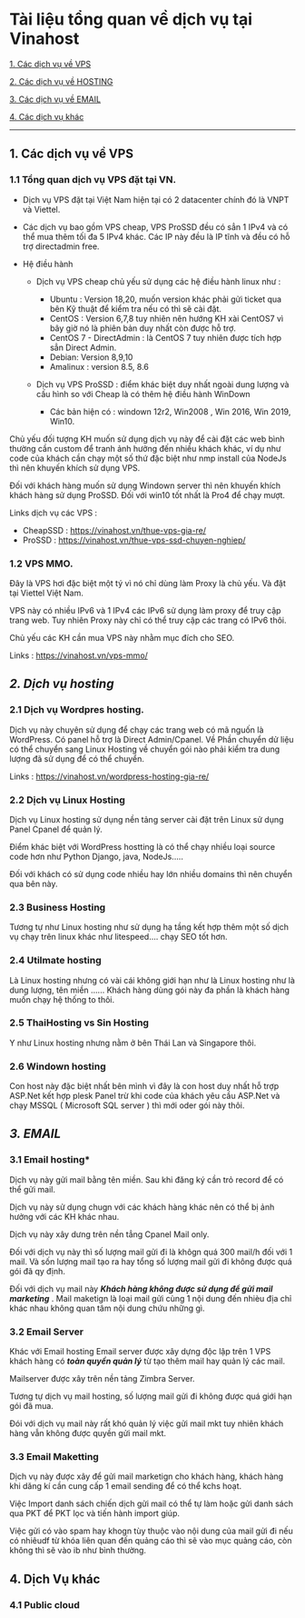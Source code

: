 # **Tài liệu tổng quan về dịch vụ tại Vinahost**
[1. Các dịch vụ về VPS](#VPS)

[2. Các dịch vụ về HOSTING](#hosting)

[3. Các dịch vụ về EMAIL](#email)

[4. Các dịch vụ khác](#other)

---
## **1. Các dịch vụ về VPS**
### 1.1 Tổng quan dịch vụ VPS đặt tại VN.
- Dịch vụ VPS đặt tại Việt Nam hiện tại có 2 datacenter chính đó là VNPT và Viettel.
- Các dịch vụ bao gồm VPS cheap, VPS ProSSD đều có sẳn 1 IPv4 và có thể mua thêm tối đa 5 IPv4 khác. Các IP này đều là IP tĩnh và đều có hỗ trợ directadmin free.

- Hệ điều hành 
  + Dịch vụ VPS cheap chủ yếu sử dụng các hệ điều hành linux như :

    * Ubuntu : Version 18,20, muốn version khác phải gửi ticket qua bên Kỹ thuật để kiểm tra nếu có thì sẽ cài đặt.
    * CentOS : Version 6,7,8 tuy nhiên nên hướng KH xài CentOS7 vì bây giờ nó là phiên bản duy nhất còn được hỗ trợ.
    * CentOS 7 - DirectAdmin : là CentOS 7 tuy nhiên được tích hợp sẳn Direct Admin.
    * Debian: Version 8,9,10
    * Amalinux : version 8.5, 8.6
  + Dịch vụ VPS ProSSD :  điểm khác biệt duy nhất ngoài dung lượng và cấu hình so với Cheap là có thêm hệ điều hành WinDown
    * Các bản hiện có : windown 12r2, Win2008 , Win 2016, Win 2019, Win10.

Chủ yếu đối tượng KH muốn sử dụng dịch vụ này để cài đặt các web bình thường cần custom để tranh ảnh hưởng đến nhiều khách khác, ví dụ như code của khách cần chạy một số thứ đặc biệt như nmp install của NodeJs thì nên khuyến khích sử dụng VPS.

Đối với khách hàng muốn sử dụng Windown server thì nên khuyến khích khách hàng sử dụng ProSSD. Đối với win10 tốt nhất là Pro4 để chạy mượt.

Links dịch vụ các VPS : 
- CheapSSD : https://vinahost.vn/thue-vps-gia-re/
- ProSSD : https://vinahost.vn/thue-vps-ssd-chuyen-nghiep/
### 1.2 VPS MMO.
Đây là VPS hơi đặc biệt một tý vì nó chỉ dùng làm Proxy là chủ yếu. Và đặt tại Viettel Việt Nam.

VPS này có nhiều IPv6 và 1 IPv4 các IPv6 sử dụng làm proxy để truy cập trang web. Tuy nhiên Proxy này chỉ có thể truy cập các trang có IPv6 thôi.

Chủ yếu các KH cần mua VPS này nhằm mục đích cho SEO.

Links : https://vinahost.vn/vps-mmo/
## ***2. Dịch vụ hosting***
### 2.1 Dịch vụ Wordpres hosting.
Dịch vụ này chuyên sử dụng để chạy các trang web có mã nguốn là WordPress.
Có panel hỗ trợ là Direct Admin/Cpanel.
Về Phần chuyển dử liệu có thể chuyển sang Linux Hosting về chuyển gói nào phải kiểm tra dung lượng đã sử dụng để có thể chuyển.

Links : https://vinahost.vn/wordpress-hosting-gia-re/

### 2.2 Dịch vụ Linux Hosting 

Dịch vụ Linux hosting sử dụng nền tảng server cài đặt trên Linux sử dụng Panel Cpanel để quản lý.

Điểm khác biệt với WordPress hostting là có thể chạy nhiều loại source code hơn như Python Django, java, NodeJs.....

Đối với khách có sử dụng code nhiều hay lớn nhiều domains thì nên chuyển qua bên này.

### 2.3 Business Hosting

Tương tự như Linux hosting như sử dụng hạ tầng kết hợp thêm một số dịch vụ chạy trên linux khác như litespeed.... chạy SEO tốt hơn.

### 2.4 Utilmate hosting

Là Linux hosting nhưng có vài cái không giới hạn như là Linux hosting như là dung lượng, tên miền ......
Khách hàng dùng gói này đa phần là khách hàng muốn chạy hệ thống to thôi.

### 2.5 ThaiHosting vs Sin Hosting

Y như Linux hosting nhưng nằm ở bên Thái Lan và Singapore thôi.

### 2.6 Windown hosting
 Con host này đặc biệt nhất bên mình vì đây là con host duy nhất hỗ trợp ASP.Net kết hợp plesk Panel trừ khi code của khách yêu cầu ASP.Net và chạy MSSQL ( Microsoft SQL server )  thì mới oder gói này thôi.

## ***3. EMAIL***
### **3.1 Email hosting***
Dịch vụ này gửi mail bằng tên miền. Sau khi đăng ký cần trỏ record để có thể gửi mail.

Dịch vụ này sử dụng chugn với các khách hàng khác nên có thể bị ảnh hưởng với các KH khác nhau. 

Dịch vụ này xây dưng trên nền tẳng Cpanel Mail only.

Đối với dịch vụ này thì số lượng mail gửi đi là khôgn quá 300 mail/h đối với 1 mail. Và sốn lượng mail tạo ra hay tổng số lượng mail gửi đi không được quá gói đã qy định.

Đối với dịch vụ mail này ***Khách hàng không được sử dụng để gửi mail marketing*** . Mail maketign là loại mail gửi cùng 1 nội dung đến nhièu địa chỉ khác nhau không quan tâm nội dung chứu những gì.

### **3.2 Email Server**

Khác với Email hosting Email server được xây dựng độc lập trên 1 VPS khách hàng có ***toàn quyền quản lý*** từ tạo thêm mail hay quản lý các mail.

Mailserver được xây trên nền tảng Zimbra Server.

Tương tự dịch vụ mail hosting, số lượng mail gửi đi không được quá giới hạn gói đã mua.

Đói với dịch vụ mail này rất khó quản lý việc gửi mail mkt tuy nhiên khách hàng vẫn không được quyền gửi mail mkt.

### **3.3 Email Maketting**

Dịch vụ này được xây để gửi mail marketign cho khách hàng, khách hàng khi dăng kí cần cung cấp 1 email sending để có thể kchs hoạt.

Việc Import danh sách chiến dịch gửi mail có thể tự làm hoặc gửi danh sách qua PKT để PKT lọc và tiến hành import giúp.

Việc gửi có vào spam hay khogn tùy thuộc vào nội dung của mail gửi đi nếu có nhiêudf từ khóa liên quan đến quảng cáo thì sẽ vào mục quảng cáo, còn không thì sẽ vào ib như bình thường.
## **4. Dịch Vụ khác**
 ### 4.1 Public cloud

 